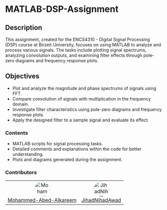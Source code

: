 # MATLAB-DSP-Assignment

## Description
This assignment, created for the ENCS4310 - Digital Signal Processing (DSP) course at Birzeit University, focuses on using MATLAB to analyze and process various signals. The tasks include plotting signal spectrums, analyzing convolution outputs, and examining filter effects through pole-zero diagrams and frequency response plots.

## Objectives
- Plot and analyze the magnitude and phase spectrums of signals using FFT.
- Compare convolution of signals with multiplication in the frequency domain.
- Investigate filter characteristics using pole-zero diagrams and frequency response plots.
- Apply the designed filter to a sample signal and evaluate its effect.

### Contents
- MATLAB scripts for signal processing tasks.
- Detailed comments and explanations within the code for better understanding.
- Plots and diagrams generated during the assignment.

### Contributors

<table style="width: 100%; text-align: center;">
  <tr>
    <td>
      <a href="https://github.com/Mohammed-Abed-Alkareem">
        <img src="https://github.com/Mohammed-Abed-Alkareem.png" width="50px" style="border-radius: 50%;" alt="Mohammed-Abed-Alkareem" />
      </a>
      <br>
      <a href="https://github.com/Mohammed-Abed-Alkareem">Mohammed-Abed-Alkareem</a>
    </td>
    <td>
      <a href="https://github.com/JihadNihadAwad">
        <img src="https://github.com/JihadNihadAwad.png" width="50px" style="border-radius: 50%;" alt="JihadNihadAwad" />
      </a>
      <br>
      <a href="https://github.com/JihadNihadAwad">JihadNihadAwad</a>
    </td>
  </tr>
</table>

